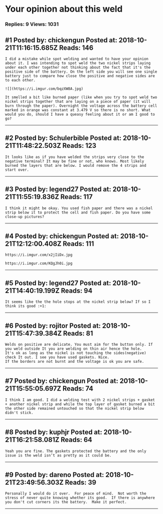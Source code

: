 # Your opinion about this weld

### Replies: 9 Views: 1031

## \#1 Posted by: chickengun Posted at: 2018-10-21T11:16:15.685Z Reads: 146

```
I did a mistake while spot welding and wanted to have your opinion about it. I was intending to spot weld the two nickel strips laying under each other together not thinking about the fact that it's the positive side of the battery. On the left side you will see one single battery just to compare how close the positive and negative sides are to each other.

![](https://i.imgur.com/bqzXW8A.jpg)

It smelled a bit like burned paper (like when you try to spot weld two nickel strips together that are laying on a piece of paper (it will burn through the paper). Overnight the voltage across the battery cell marked in orange was constant at 3.479 V so there is no short. What would you do, should I have a queasy feeling about it or am I good to go?
```

---
## \#2 Posted by: Schulerbible Posted at: 2018-10-21T11:48:22.503Z Reads: 123

```
It looks like as if you have welded the strips very close to the negative terminal? It may be fine or not, who knows. Most likely burned the layers that are below. I would remove the 4 strips and start over.
```

---
## \#3 Posted by: legend27 Posted at: 2018-10-21T11:55:19.836Z Reads: 117

```
I think it might be okay. You used fish paper and there was a nickel strip below it to protect the cell and fish paper. Do you have some close-up pictures?
```

---
## \#4 Posted by: chickengun Posted at: 2018-10-21T12:12:00.408Z Reads: 111

```
https://i.imgur.com/x2jIiDx.jpg

https://i.imgur.com/KQgJh0i.jpg
```

---
## \#5 Posted by: legend27 Posted at: 2018-10-21T14:40:19.199Z Reads: 94

```
It seems like the the hole stops at the nickel strip below? If so I think its good :+1:
```

---
## \#6 Posted by: rojitor Posted at: 2018-10-21T15:47:39.384Z Reads: 81

```
Welds on positive are delicate. You must aim for the button only. If you weld outside It you are welding on thin air hence the hole.
It's ok as long as the nickel is not touching the sides(negative) check It out. I see you have used gaskets. Nice.
If the borders are not burnt and the voltage is ok you are safe.
```

---
## \#7 Posted by: chickengun Posted at: 2018-10-21T15:55:05.697Z Reads: 74

```
I think I am good. I did a welding test with 2 nickel strips + gasket + another nickel strip and while the top layer of gasket burned a bit the other side remained untouched so that the nickel strip below didn't stick.
```

---
## \#8 Posted by: kuphjr Posted at: 2018-10-21T16:21:58.081Z Reads: 64

```
Yeah you are fine. The gaskets protected the battery and the only issue is the weld isn’t as pretty as it could be.
```

---
## \#9 Posted by: dareno Posted at: 2018-10-21T23:49:56.303Z Reads: 39

```
Personally I would do it over.  For peace of mind.  Not worth the stress of never quite knowing whether its good.  If there is anywhere you don't cut corners its the battery.  Make it perfect.
```

---
